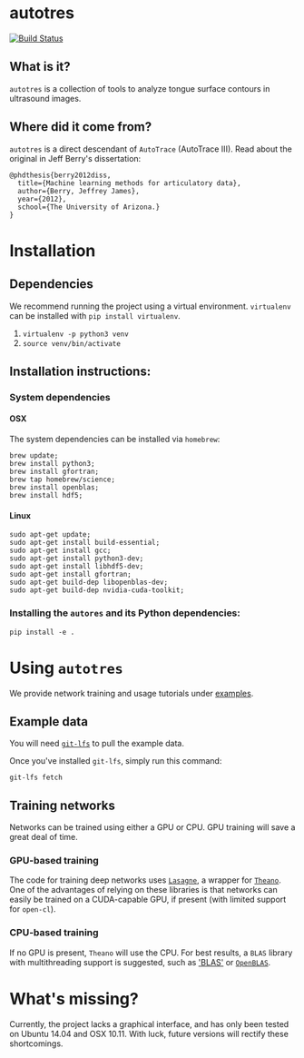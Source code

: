 # autotres

[![Build Status](https://travis-ci.org/arizona-phonological-imaging-lab/autotres.svg?branch=master)](https://travis-ci.org/arizona-phonological-imaging-lab/autotres)

## What is it?
`autotres` is a collection of tools to analyze tongue surface contours in ultrasound images.



## Where did it come from?
`autotres` is a direct descendant of `AutoTrace` (AutoTrace III).  Read about the original in Jeff Berry's dissertation:

```
@phdthesis{berry2012diss,
  title={Machine learning methods for articulatory data},
  author={Berry, Jeffrey James},
  year={2012},
  school={The University of Arizona.}
}
```

# Installation

## Dependencies

We recommend running the project using a virtual environment. `virtualenv` can be installed with `pip install virtualenv`.

1. `virtualenv -p python3 venv`
2. `source venv/bin/activate`

## Installation instructions:

### System dependencies


#### OSX

The system dependencies can be installed via `homebrew`:

```
brew update;
brew install python3;
brew install gfortran;
brew tap homebrew/science;
brew install openblas;
brew install hdf5;
```

#### Linux

```
sudo apt-get update;
sudo apt-get install build-essential;
sudo apt-get install gcc;
sudo apt-get install python3-dev;
sudo apt-get install libhdf5-dev;
sudo apt-get install gfortran;
sudo apt-get build-dep libopenblas-dev;
sudo apt-get build-dep nvidia-cuda-toolkit;
```

### Installing the `autores` and its Python dependencies:

```
pip install -e .
```

# Using `autotres`

We provide network training and usage tutorials under [examples](examples).


## Example data

You will need [`git-lfs`](https://git-lfs.github.com) to pull the example data.

Once you've installed `git-lfs`, simply run this command:

```
git-lfs fetch
```

## Training networks

Networks can be trained using either a GPU or CPU.  GPU training will save a great deal of time.

### GPU-based training

The code for training deep networks uses [`Lasagne`](https://github.com/Lasagne/Lasagne), a wrapper for [`Theano`](http://deeplearning.net/software/theano/).  One of the advantages of relying on these libraries is that networks can easily be trained on a CUDA-capable GPU, if present (with limited support for `open-cl`).

### CPU-based training

If no GPU is present, `Theano` will use the CPU. For best results, a `BLAS` library with multithreading support is suggested, such as ['BLAS'](http://www.netlib.org/blas/) or [`OpenBLAS`](http://www.openblas.net).


# What's missing?

Currently, the project lacks a graphical interface, and has only been tested on Ubuntu 14.04 and OSX 10.11. With luck, future versions will rectify these shortcomings.
